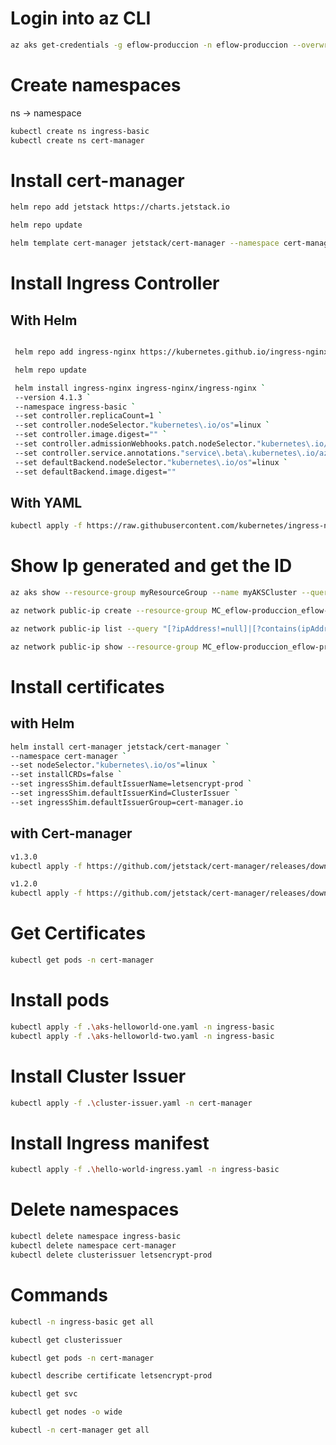# Login into az CLI

```sh
az aks get-credentials -g eflow-produccion -n eflow-produccion --overwrite-existing
```

# Create namespaces

ns -> namespace

```sh
kubectl create ns ingress-basic
kubectl create ns cert-manager
```

# Install cert-manager

```sh
helm repo add jetstack https://charts.jetstack.io

helm repo update

helm template cert-manager jetstack/cert-manager --namespace cert-manager | kubectl apply -f -
```

# Install Ingress Controller

## With Helm

```sh

 helm repo add ingress-nginx https://kubernetes.github.io/ingress-nginx

 helm repo update

 helm install ingress-nginx ingress-nginx/ingress-nginx `
 --version 4.1.3 `
 --namespace ingress-basic `
 --set controller.replicaCount=1 `
 --set controller.nodeSelector."kubernetes\.io/os"=linux `
 --set controller.image.digest="" `
 --set controller.admissionWebhooks.patch.nodeSelector."kubernetes\.io/os"=linux `
 --set controller.service.annotations."service\.beta\.kubernetes\.io/azure-load-balancer-health-probe-request-path"=/healthz ` --set controller.admissionWebhooks.patch.image.digest="" `
 --set defaultBackend.nodeSelector."kubernetes\.io/os"=linux `
 --set defaultBackend.image.digest=""
```

## With YAML

```sh
kubectl apply -f https://raw.githubusercontent.com/kubernetes/ingress-nginx/controller-v1.2.1/deploy/static/provider/cloud/deploy.yaml
```

# Show Ip generated and get the ID

```sh
az aks show --resource-group myResourceGroup --name myAKSCluster --query nodeResourceGroup -o tsv

az network public-ip create --resource-group MC_eflow-produccion_eflow-produccion_centralus --name myAKSPublicIP --sku Standard --allocation-method static --query publicIp.ipAddress -o tsv

az network public-ip list --query "[?ipAddress!=null]|[?contains(ipAddress, '52.185.28.225')].[id]" --output tsv

az network public-ip show --resource-group MC_eflow-produccion_eflow-produccion_centralus --id '' --query "{fqdn: dnsSettings.fqdn, address: ipAddress}"
```

# Install certificates

## with Helm

```sh
helm install cert-manager jetstack/cert-manager `
--namespace cert-manager `
--set nodeSelector."kubernetes\.io/os"=linux `
--set installCRDs=false `
--set ingressShim.defaultIssuerName=letsencrypt-prod `
--set ingressShim.defaultIssuerKind=ClusterIssuer `
--set ingressShim.defaultIssuerGroup=cert-manager.io
```

## with Cert-manager

```sh
v1.3.0
kubectl apply -f https://github.com/jetstack/cert-manager/releases/download/v1.3.0/cert-manager.yaml -n cert-manager

v1.2.0
kubectl apply -f https://github.com/jetstack/cert-manager/releases/download/v1.2.0/cert-manager.crds.yaml -n cert-manager
```

# Get Certificates

```sh
kubectl get pods -n cert-manager
```

# Install pods

```sh
kubectl apply -f .\aks-helloworld-one.yaml -n ingress-basic
kubectl apply -f .\aks-helloworld-two.yaml -n ingress-basic
```

# Install Cluster Issuer

```sh
kubectl apply -f .\cluster-issuer.yaml -n cert-manager
```

# Install Ingress manifest

```sh
kubectl apply -f .\hello-world-ingress.yaml -n ingress-basic
```

# Delete namespaces

```sh
kubectl delete namespace ingress-basic
kubectl delete namespace cert-manager
kubectl delete clusterissuer letsencrypt-prod
```

# Commands

```sh
kubectl -n ingress-basic get all

kubectl get clusterissuer

kubectl get pods -n cert-manager

kubectl describe certificate letsencrypt-prod

kubectl get svc

kubectl get nodes -o wide

kubectl -n cert-manager get all
```
